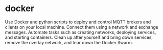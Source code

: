 # docker
Use Docker and python scripts to deploy and control MQTT brokers and clients on your local machine. Connect them using a network and exchange messages. Automate tasks such as creating networks, deploying services, and starting containers. Clean up after yourself and bring down services, remove the overlay network, and tear down the Docker Swarm.   
